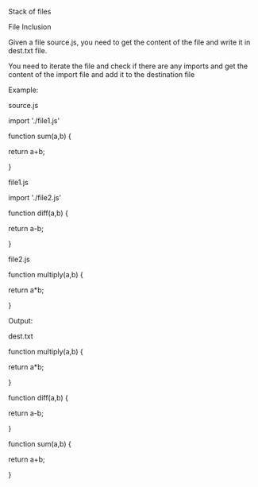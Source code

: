 Stack of files 

File Inclusion 

Given a file source.js, you need to get the content of the file and write it in dest.txt file. 
 

You need to iterate the file and check if there are any imports and get the content of the import file and add it to the destination file 
 

 
Example: 

 

source.js 

 

import './file1.js' 

 

function sum(a,b) { 

return a+b; 

} 

 

file1.js 

 

import './file2.js' 

 

function diff(a,b) { 

return a-b; 

} 

 

 

 

 

 

file2.js 

 

function multiply(a,b) { 

return a*b; 

} 

 

Output: 

 

dest.txt  

 

function multiply(a,b) { 

return a*b; 

} 

 

function diff(a,b) {  

return a-b;  

} 

 

function sum(a,b) {  

return a+b;  

} 

 

 

 

 

 
